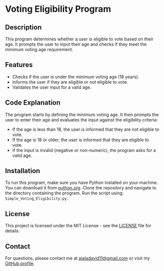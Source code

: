 # Voting Eligibility Program

## Description
This program determines whether a user is eligible to vote based on their age. It prompts the user to input their age and checks if they meet the minimum voting age requirement.

## Features
- Checks if the user is under the minimum voting age (18 years).
- Informs the user if they are eligible or not eligible to vote.
- Validates the user input for a valid age.

## Code Explanation
The program starts by defining the minimum voting age. It then prompts the user to enter their age and evaluates the input against the eligibility criteria:

- If the age is less than 18, the user is informed that they are not eligible to vote.
- If the age is 18 or older, the user is informed that they are eligible to vote.
- If the input is invalid (negative or non-numeric), the program asks for a valid age.

## Installation
To run this program, make sure you have Python installed on your machine. You can download it from [python.org](https://www.python.org/). Clone the repository and navigate to the directory containing the program. Run the script using: `Simple_Voting_Eligibility.py`.

## License
This project is licensed under the MIT License - see the [LICENSE](LICENSE) file for details.

## Contact
For questions, please contact me at [ajaladavid11@gmail.com](mailto:ajaladavid11@gmail.com) or visit my [GitHub profile](https://github.com/David-Godspower).
